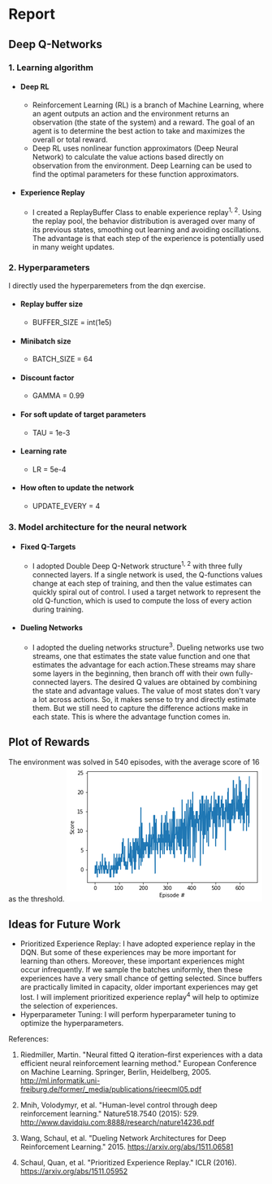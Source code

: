 # Report
## Deep Q-Networks

### 1. Learning algorithm
  - #### Deep RL
    - Reinforcement Learning (RL) is a branch of Machine Learning, where an agent outputs an action and the environment returns an observation (the state of the system) and a reward. The goal of an agent is to determine the best action to take and maximizes the overall or total reward.
    - Deep RL uses nonlinear function approximators (Deep Neural Network) to calculate the value actions based directly on observation from the environment. Deep Learning can be used to find the optimal parameters for these function approximators.
  - #### Experience Replay
    - I created a ReplayBuffer Class to enable experience replay<sup>1, 2</sup>. Using the replay pool, the behavior distribution is averaged over many of its previous states, smoothing out learning and avoiding oscillations. The advantage is that each step of the experience is potentially used in many weight updates.

### 2. Hyperparameters
I directly used the hyperparemeters from the dqn exercise.
  - #### Replay buffer size
    - BUFFER_SIZE = int(1e5)
  - #### Minibatch size
    - BATCH_SIZE = 64
  - #### Discount factor
    - GAMMA = 0.99
  - #### For soft update of target parameters
    - TAU = 1e-3
  - #### Learning rate
    - LR = 5e-4
  - #### How often to update the network
    - UPDATE_EVERY = 4
### 3. Model architecture for the neural network
  - #### Fixed Q-Targets
    - I adopted Double Deep Q-Network structure<sup>1, 2</sup> with three fully connected layers. If a single network is used, the Q-functions values change at each step of training, and then the value estimates can quickly spiral out of control. I used a target network to represent the old Q-function, which is used to compute the loss of every action during training.
  - #### Dueling Networks
    - I adopted the dueling networks structure<sup>3</sup>. Dueling networks use two streams, one that estimates the state value function and one that estimates the advantage for each action.These streams may share some layers in the beginning, then branch off with their own fully-connected layers. The desired Q values are obtained by combining the state and advantage values. The value of most states don't vary a lot across actions. So, it makes sense to try and directly estimate them. But we still need to capture the difference actions make in each state. This is where the advantage function comes in.
## Plot of Rewards
The environment was solved in 540 episodes, with the average score of 16 as the threshold.
![](score.png)

## Ideas for Future Work

- Prioritized Experience Replay: I have adopted experience replay in the DQN. But some of these experiences may be more important for learning than others. Moreover, these important experiences might occur infrequently. If we sample the batches uniformly, then these experiences have a very small chance of getting selected. Since buffers are practically limited in capacity, older important experiences may get lost. I will implement prioritized experience replay<sup>4</sup> will help to optimize the selection of experiences.
- Hyperparameter Tuning: I will perform hyperparameter tuning to optimize the hyperparameters.

References:
1. Riedmiller, Martin. "Neural fitted Q iteration–first experiences with a data efficient neural reinforcement learning method." European Conference on Machine Learning. Springer, Berlin, Heidelberg, 2005. http://ml.informatik.uni-freiburg.de/former/_media/publications/rieecml05.pdf

2. Mnih, Volodymyr, et al. "Human-level control through deep reinforcement learning." Nature518.7540 (2015): 529. http://www.davidqiu.com:8888/research/nature14236.pdf

3. Wang, Schaul, et al. "Dueling Network Architectures for Deep Reinforcement Learning." 2015. https://arxiv.org/abs/1511.06581
4. Schaul, Quan, et al. "Prioritized Experience Replay." ICLR (2016). https://arxiv.org/abs/1511.05952
